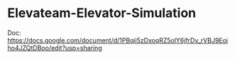 # Elevateam-Elevator-Simulation

Doc: https://docs.google.com/document/d/1PBqii5zDxoqRZ5olY6jfrDv_rVBJ9Eoiho4JZQtDBoo/edit?usp=sharing
